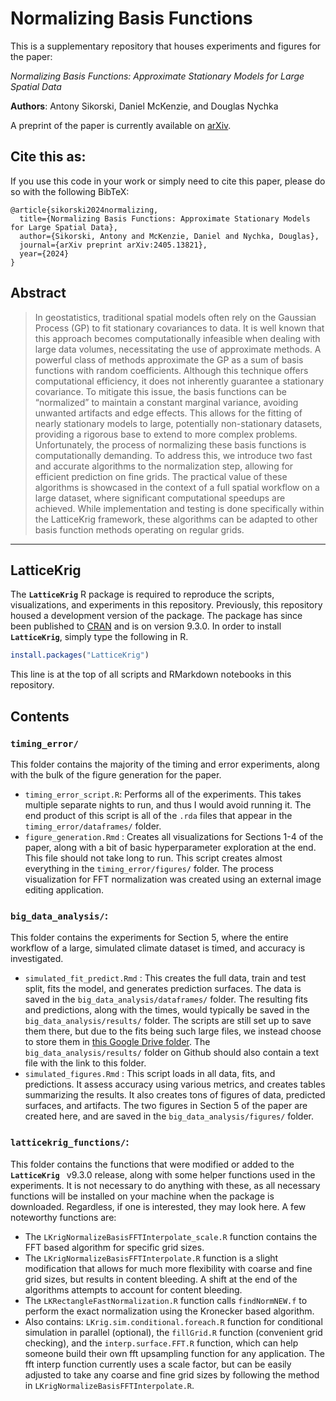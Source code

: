 # Normalizing Basis Functions

This is a supplementary repository that houses experiments and figures for the paper: 

*Normalizing Basis Functions: Approximate Stationary Models for Large Spatial Data*

**Authors**: Antony Sikorski, Daniel McKenzie, and Douglas Nychka

A preprint of the paper is currently available on [arXiv](https://arxiv.org/abs/2405.13821).

## Cite this as: 

If you use this code in your work or simply need to cite this paper, please do so with the following BibTeX: 

```{bibtex}
@article{sikorski2024normalizing,
  title={Normalizing Basis Functions: Approximate Stationary Models for Large Spatial Data},
  author={Sikorski, Antony and McKenzie, Daniel and Nychka, Douglas},
  journal={arXiv preprint arXiv:2405.13821},
  year={2024}
}
```

## Abstract

> In geostatistics, traditional spatial models often rely on the Gaussian Process (GP) to fit stationary covariances to data. It is well known that this approach becomes computationally infeasible when dealing with large data volumes, necessitating the use of approximate methods. A powerful class of methods approximate the GP as a sum of basis functions with random coefficients. Although this technique offers computational efficiency, it does not inherently guarantee a stationary covariance. To mitigate this issue, the basis functions can be “normalized” to maintain a constant marginal variance, avoiding unwanted artifacts and edge effects. This allows for the fitting of nearly stationary models to large, potentially non-stationary datasets, providing a rigorous base to extend to more complex problems. Unfortunately, the process of normalizing these basis functions is computationally demanding. To address this, we introduce two fast and accurate algorithms to the normalization step, allowing for efficient prediction on fine grids. The practical value of these algorithms is showcased in the context of a full spatial workflow on a large dataset, where significant computational speedups are achieved. While implementation and testing is done specifically within the LatticeKrig framework, these algorithms can be adapted to other basis function methods operating on regular grids. 

---

## LatticeKrig

The **`LatticeKrig`** R package is required to reproduce the scripts, visualizations, and experiments in this repository. Previously, this repository housed a development version of the package. The package has since been published to [CRAN](https://cran.r-project.org/web/packages/LatticeKrig/) and is on version 9.3.0. In order to install **`LatticeKrig`**, simply type the following in R. 
```R
install.packages("LatticeKrig") 
```
This line is at the top of all scripts and RMarkdown notebooks in this repository. 

## Contents

### `timing_error/` 

This folder contains the majority of the timing and error experiments, along with the bulk of the figure generation for the paper. 
- `timing_error_script.R`:  Performs all of the experiments. This takes multiple separate nights to run, and thus I would avoid running it. The end product of this script is all of the `.rda` files that appear in the `timing_error/dataframes/` folder.
- `figure_generation.Rmd` :  Creates all visualizations for Sections 1-4 of the paper, along with a bit of basic hyperparameter exploration at the end. This file should not take long to run. This script creates almost everything in the `timing_error/figures/` folder. The process visualization for FFT normalization was created using an external image editing application.

### `big_data_analysis/`:
This folder contains the experiments for Section 5, where the entire workflow of a large, simulated climate dataset is timed, and accuracy is investigated.

- `simulated_fit_predict.Rmd` : This creates the full data, train and test split, fits the model, and generates prediction surfaces. The data is saved in the `big_data_analysis/dataframes/` folder. The resulting fits and predictions, along with the times, would typically be saved in the `big_data_analysis/results/` folder. The scripts are still set up to save them there, but due to the fits being such large files, we instead choose to store them in [this Google Drive folder](https://drive.google.com/drive/folders/1zPAspblrd8kHy2XLfZfRspxae5X4__HI?usp=sharing). The `big_data_analysis/results/` folder on Github should also contain a text file with the link to this folder.
- `simulated_figures.Rmd` : This script loads in all data, fits, and predictions. It assess accuracy using various metrics, and creates tables summarizing the results. It also creates tons of figures of data, predicted surfaces, and artifacts. The two figures in Section 5 of the paper are created here, and are saved in the `big_data_analysis/figures/` folder. 

### `latticekrig_functions/`:
This folder contains the functions that were modified or added to the **`LatticeKrig `** v9.3.0 release, along with some helper functions used in the experiments. It is not necessary to do anything with these, as all necessary functions will be installed on your machine when the package is downloaded. Regardless, if one is interested, they may look here. A few noteworthy functions are: 

- The `LKrigNormalizeBasisFFTInterpolate_scale.R` function contains the FFT based algorithm for specific grid sizes. 
- The `LKrigNormalizeBasisFFTInterpolate.R` function is a slight modification that allows for much more flexibility with coarse and fine grid sizes, but results in content bleeding. A shift at the end of the algorithms attempts to account for content bleeding. 
- The `LKRectangleFastNormalization.R` function calls `findNormNEW.f` to perform the exact normalization using the Kronecker based algorithm. 
- Also contains: `LKrig.sim.conditional.foreach.R` function for conditional simulation in parallel (optional), the `fillGrid.R` function (convenient grid checking), and the `interp.surface.FFT.R` function, which can help someone build their own fft upsampling function for any application. The fft interp function currently uses a scale factor, but can be easily adjusted to take any coarse and fine grid sizes by following the method in `LKrigNormalizeBasisFFTInterpolate.R`. 



